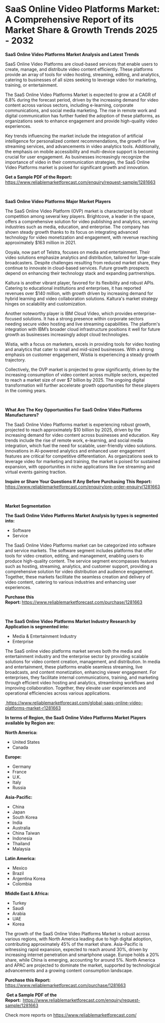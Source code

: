 <p><h1>SaaS Online Video Platforms Market: A Comprehensive Report of its Market Share & Growth Trends 2025 - 2032</h1></p><p><strong>SaaS Online Video Platforms Market Analysis and Latest Trends</strong></p>
<p><p>SaaS Online Video Platforms are cloud-based services that enable users to create, manage, and distribute video content efficiently. These platforms provide an array of tools for video hosting, streaming, editing, and analytics, catering to businesses of all sizes seeking to leverage video for marketing, training, or entertainment. </p><p>The SaaS Online Video Platforms Market is expected to grow at a CAGR of 6.8% during the forecast period, driven by the increasing demand for video content across various sectors, including e-learning, corporate communications, and social media marketing. The rise in remote work and digital communication has further fueled the adoption of these platforms, as organizations seek to enhance engagement and provide high-quality video experiences. </p><p>Key trends influencing the market include the integration of artificial intelligence for personalized content recommendations, the growth of live streaming services, and advancements in video analytics tools. Additionally, the emphasis on mobile accessibility and multi-device support is becoming crucial for user engagement. As businesses increasingly recognize the importance of video in their communication strategies, the SaaS Online Video Platforms market is poised for significant growth and innovation.</p></p>
<p><strong>Get a Sample PDF of the Report:&nbsp;</strong> <a href="https://www.reliablemarketforecast.com/enquiry/request-sample/1281663?utm_campaign=2124&utm_medium=2&utm_source=Github&utm_content=ia&utm_term=15022025&utm_id=saas-online-video-platforms">https://www.reliablemarketforecast.com/enquiry/request-sample/1281663</a></p>
<p>&nbsp;</p>
<p><strong>SaaS Online Video Platforms Major Market Players</strong></p>
<p><p>The SaaS Online Video Platform (OVP) market is characterized by robust competition among several key players. Brightcove, a leader in the space, offers a comprehensive solution for video publishing and analytics, serving industries such as media, education, and enterprise. The company has shown steady growth thanks to its focus on integrating advanced technology for video monetization and engagement, with revenue reaching approximately $163 million in 2021.</p><p>Ooyala, now part of Telstra, focuses on media and entertainment. Their video solutions emphasize analytics and distribution, tailored for large-scale broadcasters. Despite challenges resulting from reduced market share, they continue to innovate in cloud-based services. Future growth prospects depend on enhancing their technology stack and expanding partnerships.</p><p>Kaltura is another vibrant player, favored for its flexibility and robust APIs. Catering to educational institutions and enterprises, it has reported revenues over $140 million, with growth driven by increasing demand for hybrid learning and video collaboration solutions. Kaltura's market strategy hinges on scalability and customization.</p><p>Another noteworthy player is IBM Cloud Video, which provides enterprise-focused solutions. It has a strong presence within corporate sectors needing secure video hosting and live streaming capabilities. The platform's integration with IBM’s broader cloud infrastructure positions it well for future growth as businesses increasingly adopt cloud technologies.</p><p>Wistia, with a focus on marketers, excels in providing tools for video hosting and analytics that cater to small and mid-sized businesses. With a strong emphasis on customer engagement, Wistia is experiencing a steady growth trajectory.</p><p>Collectively, the OVP market is projected to grow significantly, driven by the increasing consumption of video content across multiple sectors, expected to reach a market size of over $7 billion by 2025. The ongoing digital transformation will further accelerate growth opportunities for these players in the coming years.</p></p>
<p>&nbsp;</p>
<p><strong>What Are The Key Opportunities For SaaS Online Video Platforms Manufacturers?</strong></p>
<p><p>The SaaS Online Video Platforms market is experiencing robust growth, projected to reach approximately $10 billion by 2025, driven by the increasing demand for video content across businesses and education. Key trends include the rise of remote work, e-learning, and social media integration, which fuel the need for scalable, user-friendly video solutions. Innovations in AI-powered analytics and enhanced user engagement features are critical for competitive differentiation. As organizations seek to leverage video for marketing and training, the market is poised for sustained expansion, with opportunities in niche applications like live streaming and virtual events gaining traction.</p></p>
<p><strong>Inquire or Share Your Questions If Any Before Purchasing This Report:</strong> <a href="https://www.reliablemarketforecast.com/enquiry/pre-order-enquiry/1281663?utm_campaign=2124&utm_medium=2&utm_source=Github&utm_content=ia&utm_term=15022025&utm_id=saas-online-video-platforms">https://www.reliablemarketforecast.com/enquiry/pre-order-enquiry/1281663</a></p>
<p>&nbsp;</p>
<p><strong>Market Segmentation</strong></p>
<p><strong>The SaaS Online Video Platforms Market Analysis by types is segmented into:</strong></p>
<p><ul><li>Software</li><li>Service</li></ul></p>
<p><p>The SaaS Online Video Platforms market can be categorized into software and service markets. The software segment includes platforms that offer tools for video creation, editing, and management, enabling users to produce high-quality content. The service segment encompasses features such as hosting, streaming, analytics, and customer support, providing a comprehensive solution for video distribution and audience engagement. Together, these markets facilitate the seamless creation and delivery of video content, catering to various industries and enhancing user experiences.</p></p>
<p><strong>Purchase this Report:&nbsp;</strong><a href="https://www.reliablemarketforecast.com/purchase/1281663?utm_campaign=2124&utm_medium=2&utm_source=Github&utm_content=ia&utm_term=15022025&utm_id=saas-online-video-platforms">https://www.reliablemarketforecast.com/purchase/1281663</a></p>
<p>&nbsp;</p>
<p><strong>The SaaS Online Video Platforms Market Industry Research by Application is segmented into:</strong></p>
<p><ul><li>Media & Entertainment Industry</li><li>Enterprise</li></ul></p>
<p><p>The SaaS online video platforms market serves both the media and entertainment industry and the enterprise sector by providing scalable solutions for video content creation, management, and distribution. In media and entertainment, these platforms enable seamless streaming, live broadcasts, and content monetization, enhancing viewer engagement. For enterprises, they facilitate internal communications, training, and marketing through efficient video hosting and analytics, streamlining workflows and improving collaboration. Together, they elevate user experiences and operational efficiencies across various applications.</p></p>
<p><a href="https://www.reliablemarketforecast.com/global-saas-online-video-platforms-market-r1281663?utm_campaign=2124&utm_medium=2&utm_source=Github&utm_content=ia&utm_term=15022025&utm_id=saas-online-video-platforms">&nbsp;https://www.reliablemarketforecast.com/global-saas-online-video-platforms-market-r1281663</a></p>
<p><strong>In terms of Region, the SaaS Online Video Platforms Market Players available by Region are:</strong></p>
<p>
    <p> <strong> North America: </strong>
        <ul>
            <li>United States</li>
            <li>Canada</li>
        </ul>
        </p> 
    <p> <strong> Europe: </strong>
        <ul>
            <li>Germany</li>
            <li>France</li>
            <li>U.K.</li>
            <li>Italy</li>
            <li>Russia</li>
        </ul>
        </p> 
    <p> <strong> Asia-Pacific: </strong>
        <ul>
            <li>China</li>
            <li>Japan</li>
            <li>South Korea</li>
            <li>India</li>
            <li>Australia</li>
            <li>China Taiwan</li>
            <li>Indonesia</li>
            <li>Thailand</li>
            <li>Malaysia</li>
        </ul>
        </p> 
    <p> <strong> Latin America: </strong>
        <ul>
            <li>Mexico</li>
            <li>Brazil</li>
            <li>Argentina Korea</li>
            <li>Colombia</li>
        </ul>
        </p> 
    <p> <strong> Middle East & Africa: </strong>
        <ul>
            <li>Turkey</li>
            <li>Saudi</li>
            <li>Arabia</li>
            <li>UAE</li>
            <li>Korea</li>
        </ul>
    </p>
    </p>
<p><p>The growth of the SaaS Online Video Platforms Market is robust across various regions, with North America leading due to high digital adoption, contributing approximately 45% of the market share. Asia-Pacific is witnessing rapid expansion, expected to reach around 30%, driven by increasing internet penetration and smartphone usage. Europe holds a 20% share, while China is emerging, accounting for around 5%. North America and APAC are projected to dominate the market, supported by technological advancements and a growing content consumption landscape.</p></p>
<p><strong>Purchase this Report: </strong><a href="https://www.reliablemarketforecast.com/purchase/1281663?utm_campaign=2124&utm_medium=2&utm_source=Github&utm_content=ia&utm_term=15022025&utm_id=saas-online-video-platforms">https://www.reliablemarketforecast.com/purchase/1281663</a></p>
<p>&nbsp;<strong>Get a Sample PDF of the Report:&nbsp;&nbsp;</strong><a href="https://www.reliablemarketforecast.com/enquiry/request-sample/1281663?utm_campaign=2124&utm_medium=2&utm_source=Github&utm_content=ia&utm_term=15022025&utm_id=saas-online-video-platforms">https://www.reliablemarketforecast.com/enquiry/request-sample/1281663</a></p>
<p><strong></strong></p>
<p>Check more reports on <a href="https://www.reliablemarketforecast.com/?utm_campaign=2124&utm_medium=2&utm_source=Github&utm_content=ia&utm_term=15022025&utm_id=saas-online-video-platforms">https://www.reliablemarketforecast.com/</a></p>